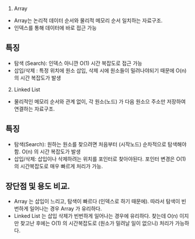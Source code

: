 1. Array
- Array는 논리적 데이터 순서와 물리적 메모리 순서 일치하는 자료구조.
- 인덱스를 통해 데이터에 바로 접근 가능 

## 특징
- 탐색 (Search): 인덱스 아니깐 O(1) 시간 복잡도로 접근 가능
- 삽입/삭제 : 특정 위치에 원소 삽입, 삭제 시에 원소들이 밀려나야되기 때문에 O(n) 의 시간 복잡도가 발생

2. Linked List
- 물리적인 메모리 순서와 관계 없이, 각 원소(노드) 가 다음 원소으 주소만 저장하여 연결하는 자료구조. 

## 특징
- 탐색(Search): 원하는 원소를 찾으려면 처음부터 (시작노드) 순차적으로 탐색해야함. O(n) 의 시간 복잡도가 발생
- 삽입/삭제: 삽입이나 삭제하려는 위치를 포인터로 찾아야된다. 포인터 변경은 O(1) 의 시간복잡도로 매우 빠르게 처리가 가능. 

## 장단점 및 용도 비교.
- Array 는 삽입이 느리고, 탐색이 빠르다 (인덱스로 하기 때문에). 따라서 탐색이 빈번하게 일어나는 경우 Array 가 유리하다.
- Linked List 는 삽입 삭제가 빈번하게 일어나는 경우에 유리하다. 찾는데 O(n) 이지만 찾고난 후에는 O(1) 의 시간복잡도로 (원소가 밀려날 일이 없으니) 처리가 가능하다. 